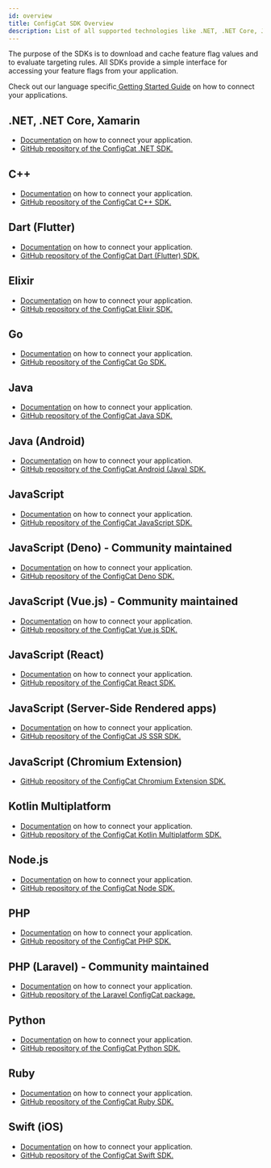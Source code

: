 ```yaml
---
id: overview
title: ConfigCat SDK Overview
description: List of all supported technologies like .NET, .NET Core, Java, JavaScript, PHP, Python, Ruby, Go, Node.js, Android, Swift, iOS, Elixir, Dart, React, Angular, Vue.js, React, Chromium, Deno, Kotlin Multiplatform, Laravel, Server-Side Rendered apps, etc.
---
```


The purpose of the SDKs is to download and cache feature flag values and to evaluate targeting rules. All SDKs provide a simple interface for accessing your feature flags from your application.

Check out our language specific<a href="https://app.configcat.com/sdkkey" target="_blank"> Getting Started Guide</a> on how to connect your applications.

## .NET, .NET Core, Xamarin

- [Documentation](sdk-reference/dotnet.md) on how to connect your application.
- <a href="https://github.com/ConfigCat/.net-sdk" target="_blank">GitHub repository of the ConfigCat .NET SDK.</a>

## C++

- [Documentation](sdk-reference/cpp.md) on how to connect your application.
- <a href="https://github.com/configcat/cpp-sdk" target="_blank">GitHub repository of the ConfigCat C++ SDK.</a>

## Dart (Flutter)

- [Documentation](sdk-reference/dart.md) on how to connect your application.
- <a href="https://github.com/configcat/dart-sdk" target="_blank">GitHub repository of the ConfigCat Dart (Flutter) SDK.</a>

## Elixir

- [Documentation](sdk-reference/elixir.md) on how to connect your application.
- <a href="https://github.com/configcat/elixir-sdk" target="_blank">GitHub repository of the ConfigCat Elixir SDK.</a>

## Go

- [Documentation](sdk-reference/go.md) on how to connect your application.
- <a href="https://github.com/configcat/go-sdk" target="_blank">GitHub repository of the ConfigCat Go SDK.</a>

## Java

- [Documentation](sdk-reference/java.md) on how to connect your application.
- <a href="https://github.com/ConfigCat/java-sdk" target="_blank">GitHub repository of the ConfigCat Java SDK.</a>

## Java (Android)

- [Documentation](sdk-reference/android.md) on how to connect your application.
- <a href="https://github.com/configcat/android-sdk" target="_blank">GitHub repository of the ConfigCat Android (Java) SDK.</a>

## JavaScript

- [Documentation](sdk-reference/js.md) on how to connect your application.
- <a href="https://github.com/ConfigCat/js-sdk" target="_blank">GitHub repository of the ConfigCat JavaScript SDK.</a>

## JavaScript (Deno) - Community maintained

- [Documentation](sdk-reference/community/deno.md) on how to connect your application.
- <a href="https://github.com/sigewuzhere/configcat-deno" target="_blank">GitHub repository of the ConfigCat Deno SDK.</a>

## JavaScript (Vue.js) - Community maintained

- [Documentation](/sdk-reference/community/vue) on how to connect your application.
- <a href="https://github.com/codedbychavez/configcat-vue" target="_blank">GitHub repository of the ConfigCat Vue.js SDK.</a>

## JavaScript (React)

- [Documentation](sdk-reference/react.md) on how to connect your application.
- <a href="https://github.com/ConfigCat/react-sdk" target="_blank">GitHub repository of the ConfigCat React SDK.</a>

## JavaScript (Server-Side Rendered apps)

- [Documentation](sdk-reference/js-ssr.md) on how to connect your application.
- <a href="https://github.com/ConfigCat/js-ssr-sdk" target="_blank">GitHub repository of the ConfigCat JS SSR SDK.</a>

## JavaScript (Chromium Extension)

- <a href="https://github.com/configcat/js-chromium-extension-sdk" target="_blank">GitHub repository of the ConfigCat Chromium Extension SDK.</a>

## Kotlin Multiplatform

- [Documentation](sdk-reference/kotlin.md) on how to connect your application.
- <a href="https://github.com/configcat/kotlin-sdk" target="_blank">GitHub repository of the ConfigCat Kotlin Multiplatform SDK.</a>

## Node.js

- [Documentation](sdk-reference/node.md) on how to connect your application.
- <a href="https://github.com/ConfigCat/node-sdk" target="_blank">GitHub repository of the ConfigCat Node SDK.</a>

## PHP

- [Documentation](sdk-reference/php.md) on how to connect your application.
- <a href="https://github.com/configcat/php-sdk" target="_blank">GitHub repository of the ConfigCat PHP SDK.</a>

## PHP (Laravel) - Community maintained

- [Documentation](sdk-reference/community/laravel.md) on how to connect your application.
- <a href="https://github.com/pod-point/laravel-configcat" target="_blank">GitHub repository of the Laravel ConfigCat package.</a>

## Python

- [Documentation](sdk-reference/python.md) on how to connect your application.
- <a href="https://github.com/ConfigCat/python-sdk" target="_blank">GitHub repository of the ConfigCat Python SDK.</a>

## Ruby

- [Documentation](sdk-reference/ruby.md) on how to connect your application.
- <a href="https://github.com/configcat/ruby-sdk" target="_blank">GitHub repository of the ConfigCat Ruby SDK.</a>

## Swift (iOS)

- [Documentation](sdk-reference/ios.md) on how to connect your application.
- <a href="https://github.com/ConfigCat/swift-sdk" target="_blank">GitHub repository of the ConfigCat Swift SDK.</a>
